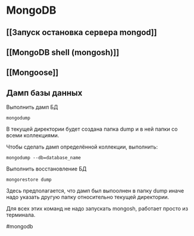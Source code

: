 # MongoDB

## [[Запуск остановка сервера mongod]]
## [[MongoDB shell (mongosh)]]
## [[Mongoose]]
## Дамп базы данных
Выполнить дамп БД
```
mongodump
```
В текущей директории будет создана папка dump и в ней папки со всеми коллекциями.

Чтобы сделать дамп определённой коллекции, выполнить:
```
mongodump --db=database_name
```

Выполнить восстановление БД
```
mongorestore dump
```
Здесь предполагается, что дамп был выпоолнен в папку dump иначе надо указать другую папку относительно текущей директории.

Для всех этих команд не надо запускать mongosh, работает просто из терминала.

#mongodb